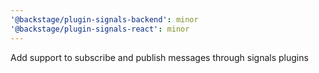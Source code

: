 ```yaml
---
'@backstage/plugin-signals-backend': minor
'@backstage/plugin-signals-react': minor
---
```


Add support to subscribe and publish messages through signals plugins
